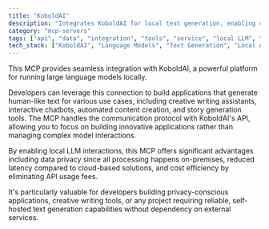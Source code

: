 ```yaml
---
title: "KoboldAI"
description: "Integrates KoboldAI for local text generation, enabling creative writing, chatbots, and content creation with language models."
category: "mcp-servers"
tags: ["api", "data", "integration", "tools", "service", "local LLM", "privacy", "chatbots", "content creation"]
tech_stack: ["KoboldAI", "Language Models", "Text Generation", "Local AI", "Creative Writing", "API"]
---
```


This MCP provides seamless integration with KoboldAI, a powerful platform for running large language models locally. 

Developers can leverage this connection to build applications that generate human-like text for various use cases, including creative writing assistants, interactive chatbots, automated content creation, and story generation tools. The MCP handles the communication protocol with KoboldAI's API, allowing you to focus on building innovative applications rather than managing complex model interactions.

By enabling local LLM interactions, this MCP offers significant advantages including data privacy since all processing happens on-premises, reduced latency compared to cloud-based solutions, and cost efficiency by eliminating API usage fees. 

It's particularly valuable for developers building privacy-conscious applications, creative writing tools, or any project requiring reliable, self-hosted text generation capabilities without dependency on external services.